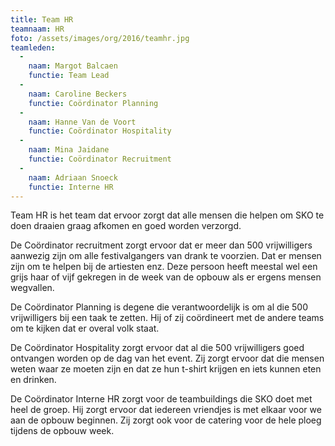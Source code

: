 ```yaml
---
title: Team HR
teamnaam: HR
foto: /assets/images/org/2016/teamhr.jpg
teamleden:
  -
    naam: Margot Balcaen
    functie: Team Lead
  -
    naam: Caroline Beckers
    functie: Coördinator Planning
  -
    naam: Hanne Van de Voort
    functie: Coördinator Hospitality
  -
    naam: Mina Jaidane
    functie: Coördinator Recruitment
  -
    naam: Adriaan Snoeck
    functie: Interne HR
---
```


Team HR is het team dat ervoor zorgt dat alle mensen die helpen om SKO te doen draaien graag afkomen en goed worden verzorgd.

De Coördinator recruitment zorgt ervoor dat er meer dan 500 vrijwilligers aanwezig zijn om alle festivalgangers van drank te voorzien. Dat er mensen zijn om te helpen bij de artiesten enz. Deze persoon heeft meestal wel een grijs haar of vijf gekregen in de week van de opbouw als er ergens mensen wegvallen.

De Coördinator Planning is degene die verantwoordelijk is om al die 500 vrijwilligers bij een taak te zetten. Hij of zij coördineert met de andere teams om te kijken dat er overal volk staat.

De Coördinator Hospitality zorgt ervoor dat al die 500 vrijwilligers goed ontvangen worden op de dag van het event. Zij zorgt ervoor dat die mensen weten waar ze moeten zijn en dat ze hun t-shirt krijgen en iets kunnen eten en drinken.

De Coördinator Interne HR zorgt voor de teambuildings die SKO doet met heel de groep. Hij zorgt ervoor dat iedereen vriendjes is met elkaar voor we aan de opbouw beginnen. Zij zorgt ook voor de catering voor de hele ploeg tijdens de opbouw week.
